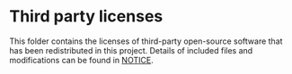 # Third party licenses

This folder contains the licenses of third-party open-source software that has been redistributed in this project.
Details of included files and modifications can be found in [NOTICE](/NOTICE.md).
